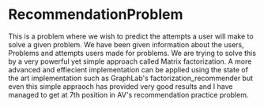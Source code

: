 # RecommendationProblem

This is a problem where we wish to predict the attempts a user will make to solve a given problem. We have been given information about the users, Problems and attempts users made for problems. 
We are trying to solve this by a very powerful yet simple approach called Matrix factorization.
A more advanced and effiecient implementation can be  applied using the state of the art implementation such as GraphLab's factorization_recommender  but even this simple appraoch has provided very good results and I have managed to get at 7th position in AV's recommendation practice problem.
